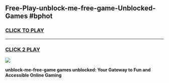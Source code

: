 
## Free-Play-unblock-me-free-game-Unblocked-Games #bphot
<h3>
<a href="https://news.freeplayer.one?title=unblock-me-free-game&ref=8M">CLICK TO PLAY</a></h3>
<hr>

<h3>
<a href="https://news.freeplayer.one?title=unblock-me-free-game&ref=8M">CLICK 2 PLAY</a>
  
</h3>

<a href="https://news.freeplayer.one?title=unblock-me-free-game&ref=8M"><img src="https://clearcache.store/games.png"></a>


**unblock-me-free-game games unblocked: Your Gateway to Fun and Accessible Online Gaming**
